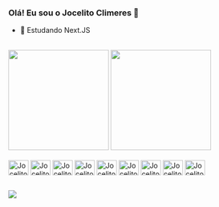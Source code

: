 ### Olá! Eu sou o Jocelito Climeres 👋

- 🌱 Estudando Next.JS
  
<br>

<div>
  <img height="200px" src="https://github-readme-stats.vercel.app/api?username=jocelitoo&show_icons=true&theme=dracula"/>
  <img height="200px" src="https://github-readme-stats.vercel.app/api/top-langs/?username=jocelitoo&theme=dracula">
</div>

<br>

<div >
  <img align="center" alt="Jocelito-html" height=30px width=40px src="https://cdn.jsdelivr.net/gh/devicons/devicon@latest/icons/html5/html5-original.svg" />
  <img align="center" alt="Jocelito-html" height=30px width=40px src="https://cdn.jsdelivr.net/gh/devicons/devicon@latest/icons/css3/css3-original.svg" />
  <img align="center" alt="Jocelito-html" height=30px width=40px src="https://cdn.jsdelivr.net/gh/devicons/devicon@latest/icons/javascript/javascript-original.svg" />
  <img align="center" alt="Jocelito-html" height=30px width=40px src="https://cdn.jsdelivr.net/gh/devicons/devicon@latest/icons/nodejs/nodejs-plain-wordmark.svg" />
  <img align="center" alt="Jocelito-html" height=30px width=40px src="https://cdn.jsdelivr.net/gh/devicons/devicon@latest/icons/react/react-original.svg" />
  <img align="center" alt="Jocelito-html" height=30px width=40px src="https://cdn.jsdelivr.net/gh/devicons/devicon@latest/icons/typescript/typescript-original.svg" />      
  <img align="center" alt="Jocelito-html" height=30px width=40px src="https://cdn.jsdelivr.net/gh/devicons/devicon@latest/icons/tailwindcss/tailwindcss-original.svg" />
  <img align="center" alt="Jocelito-html" height=30px width=40px src="https://cdn.jsdelivr.net/gh/devicons/devicon@latest/icons/mongodb/mongodb-original.svg" />
  <img align="center" alt="Jocelito-html" height=30px width=40px src="https://cdn.jsdelivr.net/gh/devicons/devicon@latest/icons/prisma/prisma-original.svg" />
</div>

##
<a href="https://www.linkedin.com/in/jocelito-climeres-a19014247/" target="_blank"><img src="https://img.shields.io/badge/LinkedIn-0077B5?style=for-the-badge&logo=linkedin&logoColor=white" target="_blank"></a>
